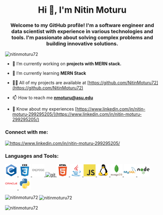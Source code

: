 <h1 align="center">Hi 👋, I'm Nitin Moturu</h1>
<h3 align="center">Welcome to my GitHub profile! I'm a software engineer and data scientist with experience in various technologies and tools. I'm passionate about solving complex problems and building innovative solutions.</h3>

<p align="left"> <img src="https://komarev.com/ghpvc/?username=nitinmoturu72&label=Profile%20views&color=0e75b6&style=flat" alt="nitinmoturu72" /> </p>

- 🔭 I’m currently working on **projects with MERN stack.**

- 🌱 I’m currently learning **MERN Stack**

- 👨‍💻 All of my projects are available at [https://github.com/NitinMoturu72](https://github.com/NitinMoturu72)

- 📫 How to reach me **nmoturu@asu.edu**

- 📄 Know about my experiences [https://www.linkedin.com/in/nitin-moturu-299295205/](https://www.linkedin.com/in/nitin-moturu-299295205/)

<h3 align="left">Connect with me:</h3>
<p align="left">
<a href="https://linkedin.com/in/https://www.linkedin.com/in/nitin-moturu-299295205/" target="blank"><img align="center" src="https://raw.githubusercontent.com/rahuldkjain/github-profile-readme-generator/master/src/images/icons/Social/linked-in-alt.svg" alt="https://www.linkedin.com/in/nitin-moturu-299295205/" height="30" width="40" /></a>
</p>

<h3 align="left">Languages and Tools:</h3>
<p align="left"> <a href="https://www.cprogramming.com/" target="_blank" rel="noreferrer"> <img src="https://raw.githubusercontent.com/devicons/devicon/master/icons/c/c-original.svg" alt="c" width="40" height="40"/> </a> <a href="https://www.w3schools.com/css/" target="_blank" rel="noreferrer"> <img src="https://raw.githubusercontent.com/devicons/devicon/master/icons/css3/css3-original-wordmark.svg" alt="css3" width="40" height="40"/> </a> <a href="https://expressjs.com" target="_blank" rel="noreferrer"> <img src="https://raw.githubusercontent.com/devicons/devicon/master/icons/express/express-original-wordmark.svg" alt="express" width="40" height="40"/> </a> <a href="https://git-scm.com/" target="_blank" rel="noreferrer"> <img src="https://www.vectorlogo.zone/logos/git-scm/git-scm-icon.svg" alt="git" width="40" height="40"/> </a> <a href="https://www.w3.org/html/" target="_blank" rel="noreferrer"> <img src="https://raw.githubusercontent.com/devicons/devicon/master/icons/html5/html5-original-wordmark.svg" alt="html5" width="40" height="40"/> </a> <a href="https://www.java.com" target="_blank" rel="noreferrer"> <img src="https://raw.githubusercontent.com/devicons/devicon/master/icons/java/java-original.svg" alt="java" width="40" height="40"/> </a> <a href="https://developer.mozilla.org/en-US/docs/Web/JavaScript" target="_blank" rel="noreferrer"> <img src="https://raw.githubusercontent.com/devicons/devicon/master/icons/javascript/javascript-original.svg" alt="javascript" width="40" height="40"/> </a> <a href="https://www.linux.org/" target="_blank" rel="noreferrer"> <img src="https://raw.githubusercontent.com/devicons/devicon/master/icons/linux/linux-original.svg" alt="linux" width="40" height="40"/> </a> <a href="https://www.mongodb.com/" target="_blank" rel="noreferrer"> <img src="https://raw.githubusercontent.com/devicons/devicon/master/icons/mongodb/mongodb-original-wordmark.svg" alt="mongodb" width="40" height="40"/> </a> <a href="https://www.mysql.com/" target="_blank" rel="noreferrer"> <img src="https://raw.githubusercontent.com/devicons/devicon/master/icons/mysql/mysql-original-wordmark.svg" alt="mysql" width="40" height="40"/> </a> <a href="https://nodejs.org" target="_blank" rel="noreferrer"> <img src="https://raw.githubusercontent.com/devicons/devicon/master/icons/nodejs/nodejs-original-wordmark.svg" alt="nodejs" width="40" height="40"/> </a> <a href="https://www.oracle.com/" target="_blank" rel="noreferrer"> <img src="https://raw.githubusercontent.com/devicons/devicon/master/icons/oracle/oracle-original.svg" alt="oracle" width="40" height="40"/> </a> <a href="https://www.python.org" target="_blank" rel="noreferrer"> <img src="https://raw.githubusercontent.com/devicons/devicon/master/icons/python/python-original.svg" alt="python" width="40" height="40"/> </a> </p>

<p><img align="left" src="https://github-readme-stats.vercel.app/api/top-langs?username=nitinmoturu72&show_icons=true&locale=en&layout=compact" alt="nitinmoturu72" /></p>

<p>&nbsp;<img align="center" src="https://github-readme-stats.vercel.app/api?username=nitinmoturu72&show_icons=true&locale=en" alt="nitinmoturu72" /></p>

<p><img align="center" src="https://github-readme-streak-stats.herokuapp.com/?user=nitinmoturu72&" alt="nitinmoturu72" /></p>


